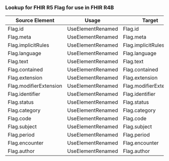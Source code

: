 ### Lookup for FHIR R5 Flag for use in FHIR R4B

| Source Element | Usage | Target |
| -------------- | ----- | ------ |
| Flag.id | UseElementRenamed | Flag.id |
| Flag.meta | UseElementRenamed | Flag.meta |
| Flag.implicitRules | UseElementRenamed | Flag.implicitRules |
| Flag.language | UseElementRenamed | Flag.language |
| Flag.text | UseElementRenamed | Flag.text |
| Flag.contained | UseElementRenamed | Flag.contained |
| Flag.extension | UseElementRenamed | Flag.extension |
| Flag.modifierExtension | UseElementRenamed | Flag.modifierExtension |
| Flag.identifier | UseElementRenamed | Flag.identifier |
| Flag.status | UseElementRenamed | Flag.status |
| Flag.category | UseElementRenamed | Flag.category |
| Flag.code | UseElementRenamed | Flag.code |
| Flag.subject | UseElementRenamed | Flag.subject |
| Flag.period | UseElementRenamed | Flag.period |
| Flag.encounter | UseElementRenamed | Flag.encounter |
| Flag.author | UseElementRenamed | Flag.author |
